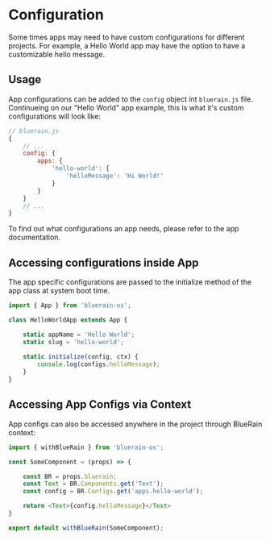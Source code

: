 # Configuration

Some times apps may need to have custom configurations for different projects. For example, a Hello World app may have the option to have a customizable hello message.

## Usage
App configurations can be added to the `config` object int `bluerain.js` file. Continueing on our "Hello World" app example, this is what it's custom configurations will look like:

```javascript
// bluerain.js
{
	// ...
	config: {
		apps: {
			'hello-world': {
				'helloMessage': 'Hi World!'
			}
		}
	}
	// ...
}
```

To find out what configurations an app needs, please refer to the app documentation.


## Accessing configurations inside App
The app specific configurations are passed to the initialize method of the app class at system boot time.

```javascript
import { App } from 'bluerain-os';

class HelloWorldApp extends App {

	static appName = 'Hello World';
	static slug = 'hello-world';
	
	static initialize(config, ctx) {
		console.log(configs.helloMessage);
	}
}
```

## Accessing App Configs via Context
App configs can also be accessed anywhere in the project through BlueRain context:

```javascript
import { withBlueRain } from 'bluerain-os';

const SomeComponent = (props) => {

	const BR = props.bluerain;
	const Text = BR.Components.get('Text');
	const config = BR.Configs.get('apps.hello-world');

	return <Text>{config.helloMessage}</Text>
}

export default withBlueRain(SomeComponent);
```
